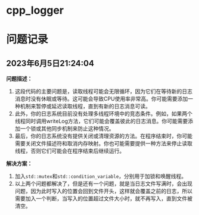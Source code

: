 # cpp_logger

# 问题记录

## 2023年6月5日21:24:04

**问题描述：**
1. 这段代码的主要问题是，读取线程可能会无限循环，因为它们在等待新的日志消息时没有休眠或等待。这可能会导致CPU使用率非常高。你可能需要添加一种机制来暂停或延迟读取线程，直到有新的日志消息可读。
2. 此外，你的日志系统目前没有处理多线程环境中的竞态条件。例如，如果两个线程同时调用writeLog方法，它们可能会覆盖彼此的日志消息。你可能需要添加一个锁或其他同步机制来防止这种情况。
3. 最后，你的日志系统没有提供关闭或清理资源的方法。在程序结束时，你可能需要关闭文件描述符和取消内存映射。你也可能需要提供一种方法来停止读取线程，否则它们可能会在程序结束后继续运行。

**解决方案：**
1. 加入`std::mutex`和`std::condition_variable`，分别用于加锁和唤醒线程。
2. 以上两个问题都解决了，但是还有一个问题，就是当日志文件写满时，会出现问题，因为此时写入的位置会回到文件开头，这样就会覆盖之前的日志，所以需要加入一个判断，当写入的位置超过文件大小时，就不再写入，直到文件被清空。

